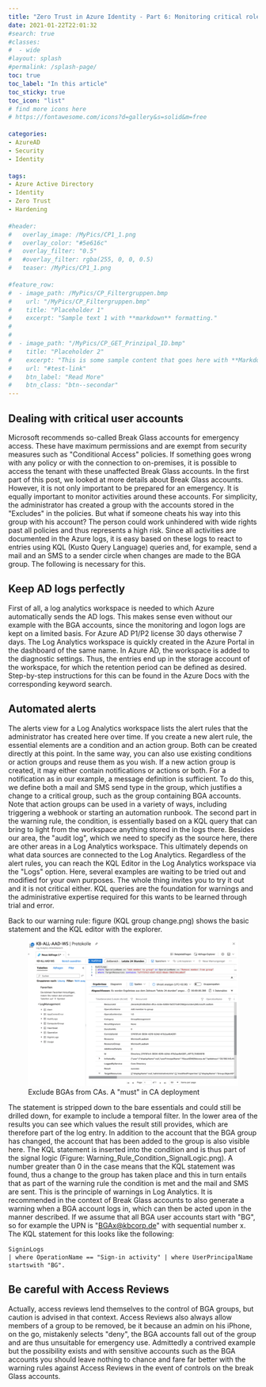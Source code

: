 ```yaml
---
title: "Zero Trust in Azure Identity - Part 6: Monitoring critical roles"
date: 2021-01-22T22:01:32
#search: true
#classes:
#  - wide
#layout: splash
#permalink: /splash-page/
toc: true
toc_label: "In this article"
toc_sticky: true
toc_icon: "list"
# find more icons here
# https://fontawesome.com/icons?d=gallery&s=solid&m=free

categories:
- AzureAD
- Security
- Identity

tags:
- Azure Active Directory
- Identity
- Zero Trust
- Hardening

#header:
#   overlay_image: /MyPics/CP1_1.png
#   overlay_color: "#5e616c"
#   overlay_filter: "0.5"
#   #overlay_filter: rgba(255, 0, 0, 0.5)
#   teaser: /MyPics/CP1_1.png
   
#feature_row:
#  - image_path: /MyPics/CP_Filtergruppen.bmp
#    url: "/MyPics/CP_Filtergruppen.bmp"
#    title: "Placeholder 1"
#    excerpt: "Sample text 1 with **markdown** formatting."
#
#
#  - image_path: "/MyPics/CP_GET_Prinzipal_ID.bmp"
#    title: "Placeholder 2"
#    excerpt: "This is some sample content that goes here with **Markdown** formatting."
#    url: "#test-link"
#    btn_label: "Read More"
#    btn_class: "btn--secondar"
---
```


## Dealing with critical user accounts

Microsoft recommends so-called Break Glass accounts for emergency access. These have maximum permissions and are exempt from security measures such as "Conditional Access" policies. If something goes wrong with any policy or with the connection to on-premises, it is possible to access the tenant with these unaffected Break Glass accounts. In the first part of this post, we looked at more details about Break Glass accounts.
However, it is not only important to be prepared for an emergency. It is equally important to monitor activities around these accounts. For simplicity, the administrator has created a group with the accounts stored in the "Excludes" in the policies. But what if someone cheats his way into this group with his account? The person could work unhindered with wide rights past all policies and thus represents a high risk. Since all activities are documented in the Azure logs, it is easy based on these logs to react to entries using KQL (Kusto Query Language) queries and, for example, send a mail and an SMS to a sender circle when changes are made to the BGA group. The following is necessary for this.

## Keep AD logs perfectly

First of all, a log analytics workspace is needed to which Azure automatically sends the AD logs. This makes sense even without our example with the BGA accounts, since the monitoring and logon logs are kept on a limited basis. For Azure AD P1/P2 license 30 days otherwise 7 days.
The Log Analytics workspace is quickly created in the Azure Portal in the dashboard of the same name. In Azure AD, the workspace is added to the diagnostic settings. Thus, the entries end up in the storage account of the workspace, for which the retention period can be defined as desired. Step-by-step instructions for this can be found in the Azure Docs with the corresponding keyword search.

## Automated alerts

The alerts view for a Log Analytics workspace lists the alert rules that the administrator has created here over time. If you create a new alert rule, the essential elements are a condition and an action group. Both can be created directly at this point. In the same way, you can also use existing conditions or action groups and reuse them as you wish.
If a new action group is created, it may either contain notifications or actions or both. For a notification as in our example, a message definition is sufficient. To do this, we define both a mail and SMS send type in the group, which justifies a change to a critical group, such as the group containing BGA accounts. Note that action groups can be used in a variety of ways, including triggering a webhook or starting an automation runbook.
The second part in the warning rule, the condition, is essentially based on a KQL query that can bring to light from the workspace anything stored in the logs there. Besides our area, the "audit log", which we need to specify as the source here, there are other areas in a Log Analytics workspace. This ultimately depends on what data sources are connected to the Log Analytics.
Regardless of the alert rules, you can reach the KQL Editor in the Log Analytics workspace via the "Logs" option. Here, several examples are waiting to be tried out and modified for your own purposes. The whole thing invites you to try it out and it is not critical either. KQL queries are the foundation for warnings and the administrative expertise required for this wants to be learned through trial and error.

Back to our warning rule: figure (KQL group change.png) shows the basic statement and the KQL editor with the explorer.

<figure class="medium">
  <a href="/MyPics/2021-01-22-ZeroTrust Monitoring_I.png"><img src="/MyPics/2021-01-22-ZeroTrust Monitoring_I.png"></a>
  <figcaption>Exclude BGAs from CAs. A "must" in CA deployment</figcaption>
</figure>

The statement is stripped down to the bare essentials and could still be drilled down, for example to include a temporal filter. In the lower area of the results you can see which values the result still provides, which are therefore part of the log entry. In addition to the account that the BGA group has changed, the account that has been added to the group is also visible here.
The KQL statement is inserted into the condition and is thus part of the signal logic (Figure: Warning_Rule_Condition_SignalLogic.png). A number greater than 0 in the case means that the KQL statement was found, thus a change to the group has taken place and this in turn entails that as part of the warning rule the condition is met and the mail and SMS are sent. This is the principle of warnings in Log Analytics. It is recommended in the context of Break Glass accounts to also generate a warning when a BGA account logs in, which can then be acted upon in the manner described. If we assume that all BGA user accounts start with "BG", so for example the UPN is "BGAx@kbcorp.de" with sequential number x. The KQL statement for this looks like the following:

```posh
SigninLogs
| where OperationName == "Sign-in activity" | where UserPrincipalName startswith "BG". 
```

## Be careful with Access Reviews  

Actually, access reviews lend themselves to the control of BGA groups, but caution is advised in that context. Access Reviews also always allow members of a group to be removed, be it because an admin on his iPhone, on the go, mistakenly selects "deny", the BGA accounts fall out of the group and are thus unsuitable for emergency use. Admittedly a contrived example but the possibility exists and with sensitive accounts such as the BGA accounts you should leave nothing to chance and fare far better with the warning rules against Access Reviews in the event of controls on the break Glass accounts.